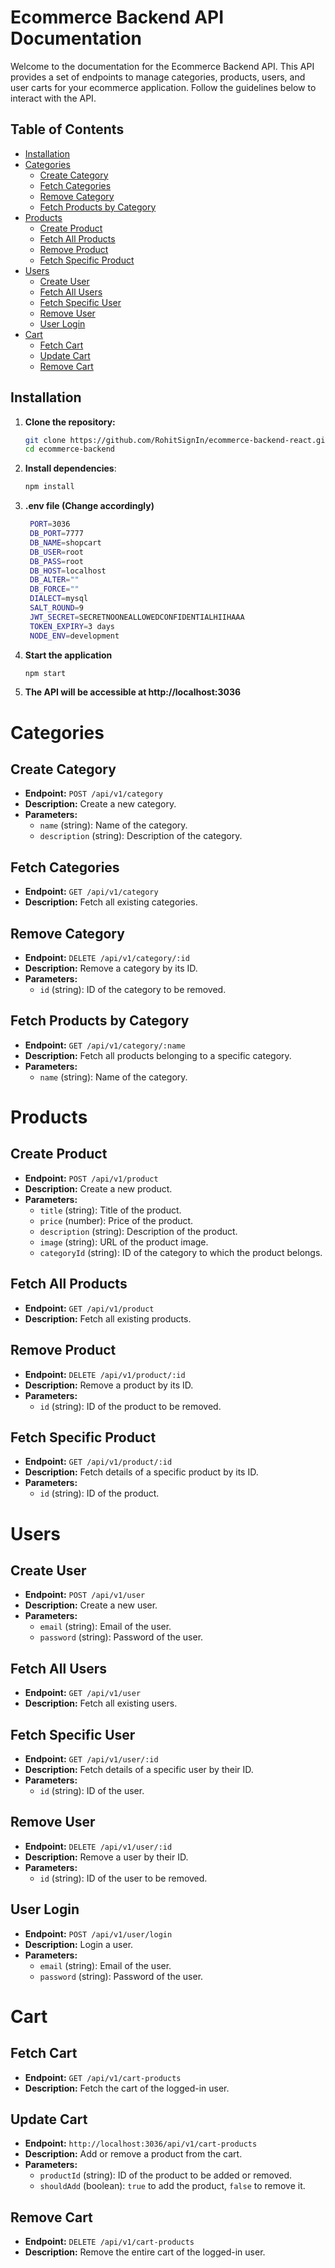 # Ecommerce Backend API Documentation

Welcome to the documentation for the Ecommerce Backend API. This API provides a set of endpoints to manage categories, products, users, and user carts for your ecommerce application. Follow the guidelines below to interact with the API.

## Table of Contents

- [Installation](#installation)
- [Categories](#categories)
  - [Create Category](#create-category)
  - [Fetch Categories](#fetch-categories)
  - [Remove Category](#remove-category)
  - [Fetch Products by Category](#fetch-products-by-category)
- [Products](#products)
  - [Create Product](#create-product)
  - [Fetch All Products](#fetch-all-products)
  - [Remove Product](#remove-product)
  - [Fetch Specific Product](#fetch-specific-product)
- [Users](#users)
  - [Create User](#create-user)
  - [Fetch All Users](#fetch-all-users)
  - [Fetch Specific User](#fetch-specific-user)
  - [Remove User](#remove-user)
  - [User Login](#user-login)
- [Cart](#cart)
  - [Fetch Cart](#fetch-cart)
  - [Update Cart](#update-cart)
  - [Remove Cart](#remove-cart)

## Installation

1. **Clone the repository:**
   ```bash
   git clone https://github.com/RohitSignIn/ecommerce-backend-react.git
   cd ecommerce-backend
   ```
2. **Install dependencies**:

   ```bash
   npm install
   ```

3. **.env file (Change accordingly)**

   ```bash
    PORT=3036
    DB_PORT=7777
    DB_NAME=shopcart
    DB_USER=root
    DB_PASS=root
    DB_HOST=localhost
    DB_ALTER=""
    DB_FORCE=""
    DIALECT=mysql
    SALT_ROUND=9
    JWT_SECRET=SECRETNOONEALLOWEDCONFIDENTIALHIIHAAA
    TOKEN_EXPIRY=3 days
    NODE_ENV=development
   ```

4. **Start the application**

   ```bash
   npm start
   ```

5. **The API will be accessible at http://localhost:3036**

##

# Categories

## Create Category

- **Endpoint:** `POST /api/v1/category`
- **Description:** Create a new category.
- **Parameters:**
  - `name` (string): Name of the category.
  - `description` (string): Description of the category.

## Fetch Categories

- **Endpoint:** `GET /api/v1/category`
- **Description:** Fetch all existing categories.

## Remove Category

- **Endpoint:** `DELETE /api/v1/category/:id`
- **Description:** Remove a category by its ID.
- **Parameters:**
  - `id` (string): ID of the category to be removed.

## Fetch Products by Category

- **Endpoint:** `GET /api/v1/category/:name`
- **Description:** Fetch all products belonging to a specific category.
- **Parameters:**
  - `name` (string): Name of the category.

# Products

## Create Product

- **Endpoint:** `POST /api/v1/product`
- **Description:** Create a new product.
- **Parameters:**
  - `title` (string): Title of the product.
  - `price` (number): Price of the product.
  - `description` (string): Description of the product.
  - `image` (string): URL of the product image.
  - `categoryId` (string): ID of the category to which the product belongs.

## Fetch All Products

- **Endpoint:** `GET /api/v1/product`
- **Description:** Fetch all existing products.

## Remove Product

- **Endpoint:** `DELETE /api/v1/product/:id`
- **Description:** Remove a product by its ID.
- **Parameters:**
  - `id` (string): ID of the product to be removed.

## Fetch Specific Product

- **Endpoint:** `GET /api/v1/product/:id`
- **Description:** Fetch details of a specific product by its ID.
- **Parameters:**
  - `id` (string): ID of the product.

# Users

## Create User

- **Endpoint:** `POST /api/v1/user`
- **Description:** Create a new user.
- **Parameters:**
  - `email` (string): Email of the user.
  - `password` (string): Password of the user.

## Fetch All Users

- **Endpoint:** `GET /api/v1/user`
- **Description:** Fetch all existing users.

## Fetch Specific User

- **Endpoint:** `GET /api/v1/user/:id`
- **Description:** Fetch details of a specific user by their ID.
- **Parameters:**
  - `id` (string): ID of the user.

## Remove User

- **Endpoint:** `DELETE /api/v1/user/:id`
- **Description:** Remove a user by their ID.
- **Parameters:**
  - `id` (string): ID of the user to be removed.

## User Login

- **Endpoint:** `POST /api/v1/user/login`
- **Description:** Login a user.
- **Parameters:**
  - `email` (string): Email of the user.
  - `password` (string): Password of the user.

# Cart

## Fetch Cart

- **Endpoint:** `GET /api/v1/cart-products`
- **Description:** Fetch the cart of the logged-in user.

## Update Cart

- **Endpoint:** `http://localhost:3036/api/v1/cart-products`
- **Description:** Add or remove a product from the cart.
- **Parameters:**
  - `productId` (string): ID of the product to be added or removed.
  - `shouldAdd` (boolean): `true` to add the product, `false` to remove it.

## Remove Cart

- **Endpoint:** `DELETE /api/v1/cart-products`
- **Description:** Remove the entire cart of the logged-in user.
